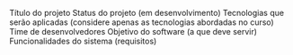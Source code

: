 Título do projeto
Status do projeto (em desenvolvimento)
Tecnologias que serão aplicadas (considere apenas as tecnologias abordadas no curso)
Time de desenvolvedores
Objetivo do software (a que deve servir)
Funcionalidades do sistema (requisitos)